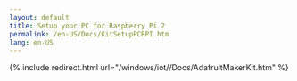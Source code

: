 ```yaml
---
layout: default
title: Setup your PC for Raspberry Pi 2
permalink: /en-US/Docs/KitSetupPCRPI.htm
lang: en-US
---
```

{% include redirect.html url="/windows/iot//Docs/AdafruitMakerKit.htm" %}
